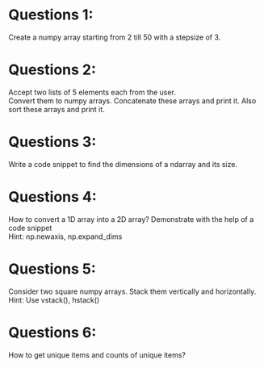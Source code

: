 
# Questions 1:  
Create a numpy array starting from 2 till 50 with a stepsize of 3.  
# Questions 2:  
Accept two lists of 5 elements each from the user.  
Convert them to numpy arrays. Concatenate these arrays and print it. Also sort these arrays and print it.  
# Questions 3:  
Write a code snippet to find the dimensions of a ndarray and its size.  
# Questions 4:  
How to convert a 1D array into a 2D array? Demonstrate with the help of a code snippet  
Hint: np.newaxis, np.expand_dims  
# Questions 5:
Consider two square numpy arrays. Stack them vertically and horizontally.
Hint: Use vstack(), hstack()
# Questions 6:
How to get unique items and counts of unique items?
